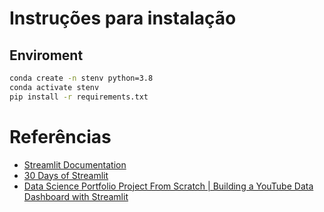 # Instruções para instalação


## Enviroment
```bash
conda create -n stenv python=3.8
conda activate stenv
pip install -r requirements.txt
```


# Referências
- [Streamlit Documentation](https://docs.streamlit.io/library/api-reference/widgets)
- [30 Days of Streamlit](https://30days.streamlit.app/)
- [Data Science Portfolio Project From Scratch | Building a YouTube Data Dashboard with Streamlit](https://www.youtube.com/watch?v=Yk-unX4KnV4)

